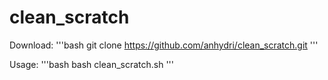 # clean_scratch

Download:
'''bash
git clone https://github.com/anhydri/clean_scratch.git
'''

Usage:
'''bash
bash clean_scratch.sh
'''
